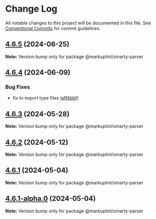 # Change Log

All notable changes to this project will be documented in this file.
See [Conventional Commits](https://conventionalcommits.org) for commit guidelines.

## [4.6.5](https://github.com/markuplint/markuplint/compare/@markuplint/smarty-parser@4.6.4...@markuplint/smarty-parser@4.6.5) (2024-06-25)

**Note:** Version bump only for package @markuplint/smarty-parser

## [4.6.4](https://github.com/markuplint/markuplint/compare/@markuplint/smarty-parser@4.6.3...@markuplint/smarty-parser@4.6.4) (2024-06-09)

### Bug Fixes

- fix to export type files ([eff4bbf](https://github.com/markuplint/markuplint/commit/eff4bbfd127574809dc5e15d7cafe87699758ee0))

## [4.6.3](https://github.com/markuplint/markuplint/compare/@markuplint/smarty-parser@4.6.2...@markuplint/smarty-parser@4.6.3) (2024-05-28)

**Note:** Version bump only for package @markuplint/smarty-parser

## [4.6.2](https://github.com/markuplint/markuplint/compare/@markuplint/smarty-parser@4.6.1...@markuplint/smarty-parser@4.6.2) (2024-05-12)

**Note:** Version bump only for package @markuplint/smarty-parser

## [4.6.1](https://github.com/markuplint/markuplint/compare/@markuplint/smarty-parser@4.6.1-alpha.0...@markuplint/smarty-parser@4.6.1) (2024-05-04)

**Note:** Version bump only for package @markuplint/smarty-parser

## [4.6.1-alpha.0](https://github.com/markuplint/markuplint/compare/@markuplint/smarty-parser@4.6.0...@markuplint/smarty-parser@4.6.1-alpha.0) (2024-05-04)

**Note:** Version bump only for package @markuplint/smarty-parser
